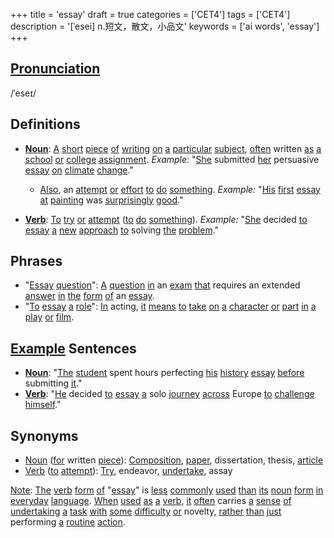 +++
title = 'essay'
draft = true
categories = ['CET4']
tags = ['CET4']
description = '[ˈesei] n.短文，散文，小品文'
keywords = ['ai words', 'essay']
+++

## [Pronunciation](/en/post/pronunciation/)
/ˈeseɪ/

## Definitions
- **[Noun](/en/post/noun/)**: [A](/en/post/a/) [short](/en/post/short/) [piece](/en/post/piece/) [of](/en/post/of/) [writing](/en/post/writing/) [on](/en/post/on/) [a](/en/post/a/) [particular](/en/post/particular/) [subject](/en/post/subject/), [often](/en/post/often/) written [as](/en/post/as/) [a](/en/post/a/) [school](/en/post/school/) [or](/en/post/or/) [college](/en/post/college/) [assignment](/en/post/assignment/). _Example:_ "[She](/en/post/she/) submitted [her](/en/post/her/) persuasive [essay](/en/post/essay/) [on](/en/post/on/) [climate](/en/post/climate/) [change](/en/post/change/)."
  - [Also](/en/post/also/), an [attempt](/en/post/attempt/) [or](/en/post/or/) [effort](/en/post/effort/) [to](/en/post/to/) [do](/en/post/do/) [something](/en/post/something/). _Example:_ "[His](/en/post/his/) [first](/en/post/first/) [essay](/en/post/essay/) [at](/en/post/at/) [painting](/en/post/painting/) was [surprisingly](/en/post/surprisingly/) [good](/en/post/good/)."

- **[Verb](/en/post/verb/)**: [To](/en/post/to/) [try](/en/post/try/) [or](/en/post/or/) [attempt](/en/post/attempt/) ([to](/en/post/to/) [do](/en/post/do/) [something](/en/post/something/)). _Example:_ "[She](/en/post/she/) decided [to](/en/post/to/) [essay](/en/post/essay/) [a](/en/post/a/) [new](/en/post/new/) [approach](/en/post/approach/) [to](/en/post/to/) solving [the](/en/post/the/) [problem](/en/post/problem/)."

## Phrases
- "[Essay](/en/post/essay/) [question](/en/post/question/)": [A](/en/post/a/) [question](/en/post/question/) [in](/en/post/in/) an [exam](/en/post/exam/) [that](/en/post/that/) requires an extended [answer](/en/post/answer/) [in](/en/post/in/) [the](/en/post/the/) [form](/en/post/form/) [of](/en/post/of/) an [essay](/en/post/essay/).
- "[To](/en/post/to/) [essay](/en/post/essay/) [a](/en/post/a/) [role](/en/post/role/)": [In](/en/post/in/) acting, [it](/en/post/it/) [means](/en/post/means/) [to](/en/post/to/) [take](/en/post/take/) [on](/en/post/on/) [a](/en/post/a/) [character](/en/post/character/) [or](/en/post/or/) [part](/en/post/part/) [in](/en/post/in/) [a](/en/post/a/) [play](/en/post/play/) [or](/en/post/or/) [film](/en/post/film/).
  
## [Example](/en/post/example/) Sentences
- **[Noun](/en/post/noun/)**: "[The](/en/post/the/) [student](/en/post/student/) spent hours perfecting [his](/en/post/his/) [history](/en/post/history/) [essay](/en/post/essay/) [before](/en/post/before/) submitting [it](/en/post/it/)."
- **[Verb](/en/post/verb/)**: "[He](/en/post/he/) decided [to](/en/post/to/) [essay](/en/post/essay/) [a](/en/post/a/) solo [journey](/en/post/journey/) [across](/en/post/across/) Europe [to](/en/post/to/) [challenge](/en/post/challenge/) [himself](/en/post/himself/)."

## Synonyms
- [Noun](/en/post/noun/) ([for](/en/post/for/) written [piece](/en/post/piece/)): [Composition](/en/post/composition/), [paper](/en/post/paper/), dissertation, thesis, [article](/en/post/article/)
- [Verb](/en/post/verb/) ([to](/en/post/to/) [attempt](/en/post/attempt/)): [Try](/en/post/try/), endeavor, [undertake](/en/post/undertake/), assay

[Note](/en/post/note/): [The](/en/post/the/) [verb](/en/post/verb/) [form](/en/post/form/) [of](/en/post/of/) "[essay](/en/post/essay/)" is [less](/en/post/less/) [commonly](/en/post/commonly/) [used](/en/post/used/) [than](/en/post/than/) [its](/en/post/its/) [noun](/en/post/noun/) [form](/en/post/form/) [in](/en/post/in/) [everyday](/en/post/everyday/) [language](/en/post/language/). [When](/en/post/when/) [used](/en/post/used/) [as](/en/post/as/) [a](/en/post/a/) [verb](/en/post/verb/), [it](/en/post/it/) [often](/en/post/often/) carries [a](/en/post/a/) [sense](/en/post/sense/) [of](/en/post/of/) [undertaking](/en/post/undertaking/) [a](/en/post/a/) [task](/en/post/task/) [with](/en/post/with/) [some](/en/post/some/) [difficulty](/en/post/difficulty/) [or](/en/post/or/) novelty, [rather](/en/post/rather/) [than](/en/post/than/) [just](/en/post/just/) performing [a](/en/post/a/) [routine](/en/post/routine/) [action](/en/post/action/).
